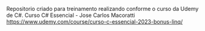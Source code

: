 Repositorio criado para treinamento realizando conforme o curso da Udemy de C#. 
Curso C# Essencial - Jose Carlos Macoratti
https://www.udemy.com/course/curso-c-essencial-2023-bonus-linq/
